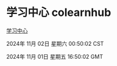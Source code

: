 # 学习中心 colearnhub
[学习中心](http://219.139.197.74:56308/colearnhub/)

2024年 11月 02日 星期六 00:50:02 CST

2024年 11月 01日 星期五 16:50:02 GMT
